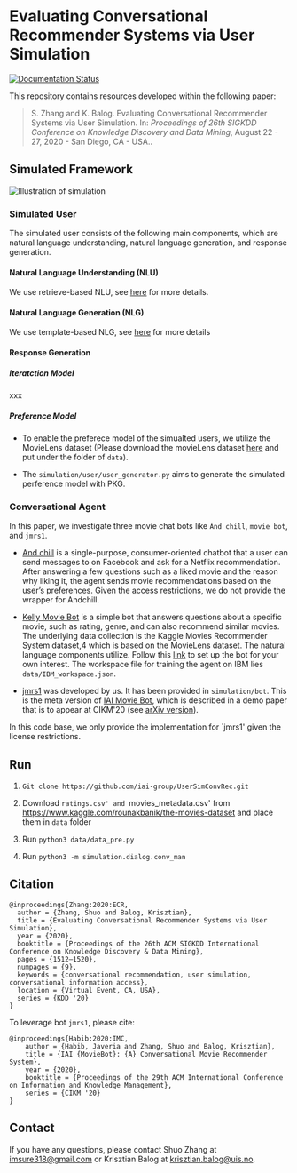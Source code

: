 # Evaluating Conversational Recommender Systems via User Simulation

[![Documentation Status](https://readthedocs.org/projects/usersimconvrec/badge/?version=latest)](https://usersimconvrec.readthedocs.io/en/latest/?badge=latest)

This repository contains resources developed within the following paper:

> S. Zhang and K. Balog. Evaluating Conversational Recommender Systems via User Simulation. In: *Proceedings of 26th SIGKDD Conference on Knowledge Discovery and Data Mining*, August 22 - 27, 2020 - San Diego, CA - USA..

## Simulated Framework

![Illustration of simulation](https://github.com/iai-group/UserSimConvRec/blob/master/data/simulator_anatomy.png)


### Simulated User

The simulated user consists of the following main components, which are natural language understanding, natural language generation, and response generation. 

#### Natural Language Understanding (NLU)
We use retrieve-based NLU, see [here](https://github.com/iai-group/UserSimConvRec/blob/master/simulation/nlp/movies/movies_nlu.py) for more details.

#### Natural Language Generation (NLG)
We use template-based NLG, see [here](https://github.com/iai-group/UserSimConvRec/blob/master/simulation/nlp/movies/movies_nlu.py) for more details

#### Response Generation
##### Iteratction Model
xxx

##### Preference Model

* To enable the preferece model of the simualted users, we utilize the MovieLens dataset (Please download the movieLens dataset [here](https://www.kaggle.com/rounakbanik/movie-recommender-systems/data) and put under the folder of `data`). 

* The `simulation/user/user_generator.py` aims to generate the simulated perference model with PKG.

### Conversational Agent

In this paper, we investigate three movie chat bots like `And chill`, `movie bot`, and `jmrs1`.

* [And chill](http://www.andchill.io/) is a single-purpose, consumer-oriented chatbot that a user can send messages to on Facebook and ask for a Netflix recommendation. After answering a few questions such as a liked movie and the reason why liking it, the agent sends movie recommendations based on the user’s preferences. Given the access restrictions, we do not provide the wrapper for Andchill.

* [Kelly Movie Bot](https://github.com/Sundar0989/Movie_Bot) is a simple bot that answers questions about a specific movie, such as rating, genre, and can also recommend similar movies. The underlying data collection is the Kaggle Movies Recommender System dataset,4 which is based on the MovieLens dataset. The natural language components utilize. Follow this [link](https://github.com/Sundar0989/Movie_Bot) to set up the bot for your own interest. The workspace file for training the agent on IBM lies `data/IBM_workspace.json`.

* [jmrs1](https://github.com/iai-group/UserSimConvRec/tree/master/simulation/bot/jmrs1) was developed by us. It has been provided in `simulation/bot`. This is the meta version of [IAI Movie Bot](https://github.com/iai-group/moviebot), which is described in a demo paper that is to appear at CIKM'20 (see [arXiv version](https://arxiv.org/abs/2009.03668)).

In this code base, we only provide the implementation for `jmrs1' given the license restrictions.

## Run

1. ``Git clone https://github.com/iai-group/UserSimConvRec.git``

2. Download `ratings.csv' and `movies_metadata.csv' from https://www.kaggle.com/rounakbanik/the-movies-dataset and place them in `data` folder

3. Run ``python3 data/data_pre.py``

4. Run ``python3 -m simulation.dialog.conv_man``

## Citation
```
@inproceedings{Zhang:2020:ECR,
  author = {Zhang, Shuo and Balog, Krisztian},
  title = {Evaluating Conversational Recommender Systems via User Simulation},
  year = {2020},
  booktitle = {Proceedings of the 26th ACM SIGKDD International Conference on Knowledge Discovery & Data Mining},
  pages = {1512–1520},
  numpages = {9},
  keywords = {conversational recommendation, user simulation, conversational information access},
  location = {Virtual Event, CA, USA},
  series = {KDD '20}
}
```
To leverage bot `jmrs1`, please cite:
```
@inproceedings{Habib:2020:IMC,
	author = {Habib, Javeria and Zhang, Shuo and Balog, Krisztian},
	title = {IAI {MovieBot}: {A} Conversational Movie Recommender System},
	year = {2020},
	booktitle = {Proceedings of the 29th ACM International Conference on Information and Knowledge Management},
	series = {CIKM '20}
}
```

## Contact
If you have any questions, please contact Shuo Zhang at imsure318@gmail.com or Krisztian Balog at krisztian.balog@uis.no.
